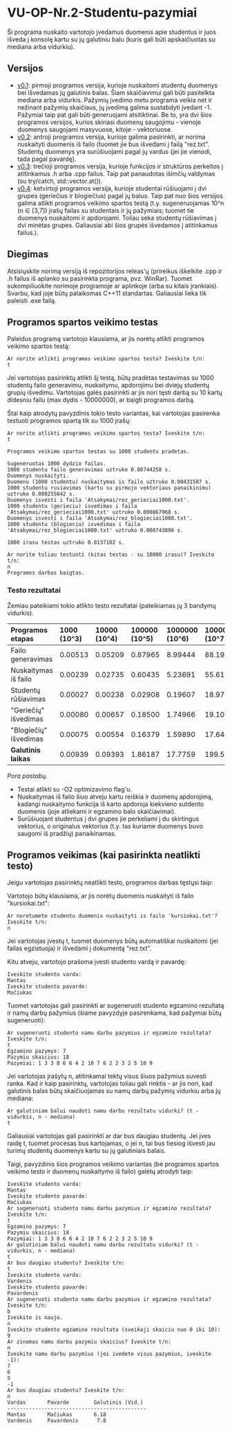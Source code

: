 # VU-OP-Nr.2-Studentu-pazymiai

Ši programa nuskaito vartotojo įvedamus duomenis apie studentus ir juos išveda į konsolę kartu su jų galutiniu balu (kuris gali būti apskaičiuotas su mediana arba vidurkiu).

## Versijos

* [v0.1](https://github.com/MantasM2001/VU-OP-Nr.2-Studentu-pazymiai/releases/tag/v0.1): pirmoji programos versija, kurioje nuskaitomi studentų duomenys bei išvedamas jų galutinis balas. Šiam skaičiavimui gali būti pasitelkta mediana arba vidurkis. Pažymių įvedimo metu programa veikia net ir nežinant pažymių skaičiaus, jų įvedimą galima sustabdyti įvedant -1. Pažymiai taip pat gali būti generuojami atsitiktinai. Be to, yra dvi šios programos versijos, kurios skiriasi duomenų saugojimu - vienoje duomenys saugojami masyvuose, kitoje - vektoriuose.
* [v0.2](https://github.com/MantasM2001/VU-OP-Nr.2-Studentu-pazymiai/releases/tag/v0.2.1): antroji programos versija, kurioje galima pasirinkti, ar norima nuskaityti duomenis iš failo (tuomet jie bus išvedami į failą "rez.txt". Studentų duomenys yra surūšiuojami pagal jų vardus (jei jie vienodi, tada pagal pavardę).
* [v0.3](https://github.com/MantasM2001/VU-OP-Nr.2-Studentu-pazymiai/releases/tag/v0.3.1): trečioji programos versija, kurioje funkcijos ir struktūros perkeltos į atitinkamus .h arba .cpp failus. Taip pat panaudotas išimčių valdymas (su try/catch, std::vector.at()).
* [v0.4](https://github.com/MantasM2001/VU-OP-Nr.2-Studentu-pazymiai/releases/tag/v0.4): ketvirtoji programos versija, kurioje studentai rūšiuojami į dvi grupes (geriečius ir blogiečius) pagal jų balus. Taip pat nuo šios versijos galima atlikti programos veikimo spartos testą (t.y. sugeneruojamas 10^n (n ∈ [3,7]) įrašų failas su studentais ir jų pažymiais; tuomet tie duomenys nuskaitomi ir apdorojami. Toliau seka studentų rūšiavimas į dvi minėtas grupes. Galiausiai abi šios grupės išvedamos į atitinkamus failus.).

## Diegimas

Atsisiųskite norimą versiją iš repozitorijos releas'ų (prireikus iškelkite .cpp ir .h failus iš aplanko su pasirinkta programa, pvz. WinRar). Tuomet sukompiliuokite norimoje programoje ar aplinkoje (arba su kitais įrankiais). Svarbu, kad joje būtų palaikomas C++11 standartas. Galiausiai lieka tik paleisti .exe failą.

## Programos spartos veikimo testas

Paleidus programą vartotojo klausiama, ar jis norėtų atlikti programos veikimo spartos testą:
```shell
Ar norite atlikti programos veikimo spartos testa? Iveskite t/n:
t
```
Jei vartotojas pasirinktų atlikti šį testą, būtų pradėtas testavimas su 1000 studentų failo generavimu, nuskaitymu, apdorojimu bei dviejų studentų grupių išvedimu.
Vartotojas galės pasirinkti ar jis nori tęsti darbą su 10 kartų didesniu failu (max dydis - 10000000), ar baigti programos darbą.

Štai kaip atrodytų pavyzdinis tokio testo variantas, kai vartotojas pasirenka testuoti programos spartą tik su 1000 įrašų:
```shell
Ar norite atlikti programos veikimo spartos testa? Iveskite t/n:
t

Programos veikimo spartos testas su 1000 studentu pradetas.

Sugeneruotas 1000 dydzio failas.
1000 studentu failo generavimas uztruko 0.00744258 s.
Duomenys nuskaityti.
Duomenu (1000 studentu) nuskaitymas is failo uztruko 0.00431587 s.
1000 studentu rusiavimas (kartu su pirmojo vektoriaus panaikinimu) uztruko 0.000255042 s.
Duomenys isvesti i faila 'Atsakymai/rez_gerieciai1000.txt'.
1000 studentu (gerieciu) isvedimas i faila 'Atsakymai/rez_gerieciai1000.txt' uztruko 0.000867968 s.
Duomenys isvesti i faila 'Atsakymai/rez_blogieciai1000.txt'.
1000 studentu (blogieciu) isvedimas i faila 'Atsakymai/rez_blogieciai1000.txt' uztruko 0.000743896 s.

1000 irasu testas uztruko 0.0137102 s.

Ar norite toliau testuoti (kitas testas - su 10000 irasu)? Iveskite t/n: 
n
Programos darbas baigtas.
```

### Testo rezultatai

Žemiau pateikiami tokio atlikto testo rezultatai (pateikiamas jų 3 bandymų vidurkis).

| Programos etapas      | 1000 (10^3)   | 10000 (10^4) | 100000 (10^5) | 1000000 (10^6) | 10000000 (10^7) |
| :-------------------- | :------------ | :----------- | :------------ | :------------- | :-------------- |
| Failo generavimas     | 0.00513       | 0.05209      | 0.87965       | 8.99444        | 88.1974         |
| Nuskaitymas iš failo  | 0.00239       | 0.02735      | 0.60435       | 5.23691        | 55.6124         |
| Studentų rūšiavimas   | 0.00027       | 0.00238      | 0.02908       | 0.19607        | 18.9789         |
| "Geriečių" išvedimas  | 0.00080       | 0.00657      | 0.18500       | 1.74966        | 19.1031         |
| "Blogiečių" išvedimas | 0.00075       | 0.00554      | 0.16379       | 1.59890        | 17.6413         |
| **Galutinis laikas**  | 0.00939       | 0.09393      | 1.86187       | 17.7759        | 199.533         |

*Pora pastabų.* 
* Testai atlikti su -O2 optimizavimo flag'u.
* Nuskaitymas iš failo šiuo atveju kartu reiškia ir duomenų apdorojimą, kadangi nuskaitymo funkcija iš karto apdoroja kiekvieno sutdento duomenis (joje atliekami ir egzamino balo skaičiavimai). 
* Surūšiuojant studentus į dvi grupes jie perkeliami į du skirtingus vektorius, o originalus vektorius (t.y. tas kuriame duomenys buvo saugomi iš pradžių) panaikinamas.

## Programos veikimas (kai pasirinkta neatlikti testo)

Jeigu vartotojas pasirinktų neatlikti testo, programos darbas tęstųsi taip: 

Vartotojo būtų klausiama, ar jis norėtų duomenis nuskaityti iš failo "kursiokai.txt": 
```shell
Ar noretumete studentu duomenis nuskaityti is failo 'kursiokai.txt'? Iveskite t/n:
n
```
Jei vartotojas įvestų t, tuomet duomenys būtų automatiškai nuskaitomi (jei failas egzistuoja) ir išvedami į dokumentą "rez.txt".

Kitu atveju, vartotojo prašoma įvesti studento vardą ir pavardę:
```shell
Iveskite studento varda:
Mantas
Iveskite studento pavarde:
Mačiukas
```
Tuomet vartotojas gali pasirinkti ar sugeneruoti studento egzamino rezultatą ir namų darbų pažymius (šiame pavyzdyje pasirenkama, kad pažymiai būtų sugeneruoti):
```shell
Ar sugeneruoti studento namu darbu pazymius ir egzamino rezultata? Iveskite t/n:
t
Egzamino pazymys: 7 
Pazymiu skaicius: 18 
Pazymiai: 1 3 3 8 6 6 4 2 10 7 6 2 2 3 2 5 10 9
```
Jei vartotojas įrašytų n, atitinkamai tektų visus šiuos pažymius suvesti ranka. Kad ir kaip pasirinktų, vartotojas toliau gali rinktis - ar jis nori, kad galutinis balas būtų skaičiuojamas su namų darbų pažymių vidurkiu arba jų mediana:
```shell
Ar galutiniam balui naudoti namu darbu rezultatu vidurki? (t - vidurkis, n - mediana)
t
```
Galiausiai vartotojas gali pasirinkti ar dar bus daugiau studentų. Jei įves raidę t, tuomet procesas bus kartojamas, o jei n, tai bus tiesiog išvesti jau turimų studentų duomenys kartu su jų galutiniais balais.

Taigi, pavyzdinis šios programos veikimo variantas (be programos spartos veikimo testo ir duomenų nuskaitymo iš failo) galėtų atrodyti taip:

```shell
Iveskite studento varda: 
Mantas
Iveskite studento pavarde: 
Mačiukas
Ar sugeneruoti studento namu darbu pazymius ir egzamino rezultata? Iveskite t/n:
t
Egzamino pazymys: 7 
Pazymiu skaicius: 18 
Pazymiai: 1 3 3 8 6 6 4 2 10 7 6 2 2 3 2 5 10 9 
Ar galutiniam balui naudoti namu darbu rezultatu vidurki? (t - vidurkis, n - mediana)
t
Ar bus daugiau studentu? Iveskite t/n: 
t
Iveskite studento varda: 
Vardenis
Iveskite studento pavarde: 
Pavardenis
Ar sugeneruoti studento namu darbu pazymius ir egzamino rezultata? Iveskite t/n:
b
Iveskite is naujo.
n
Iveskite studento egzamino rezultata (sveikaji skaiciu nuo 0 iki 10): 
9
Ar zinomas namu darbu pazymiu skaicius? Iveskite t/n:
n
Iveskite namu darbu pazymius (jei ivedete visus pazymius, iveskite -1):
7
6
5
-1
Ar bus daugiau studentu? Iveskite t/n: 
n
Vardas       Pavarde        Galutinis (Vid.)
---------------------------------------------
Mantas       Mačiukas       6.18
Vardenis     Pavardenis      7.8
```
